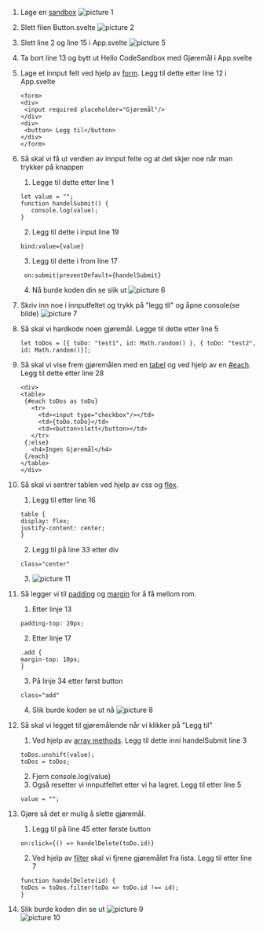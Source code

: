 1. Lage en [sandbox](https://codesandbox.io/dashboard/home?workspace=a5daef3d-256a-4387-a598-b09354477e5a)
   ![picture 1](images/44742e30496afd97d9542258c5386f4ac9decc429ad8d72dbd31087d4020994c.png)

2. Slett filen Button.svelte ![picture 2](images/0e605458322bec5aceccc44dfb978eded44f47f5a56d93ea12f73807a018074a.png)

3. Slett line 2 og line 15 i App.svelte ![picture 5](images/1eafdf4121ac1e50a38d85dbf95d59e1da072675d230cb6d9709cd3cfe7f0244.png)
4. Ta bort line 13 og bytt ut Hello CodeSandbox med Gjøremål i App.svelte
5. Lage et innput felt ved hjelp av [form](https://www.w3schools.com/html/html_forms.asp). Legg til dette etter line 12 i App.svelte
   ```shell
   <form>
   <div>
    <input required placeholder="Gjøremål"/>
   </div>
   <div>
    <button> Legg til</button>
   </div>
   </form>
   ```
6. Så skal vi få ut verdien av innput felte og at det skjer noe når man trykker på knappen

   1. Legge til dette etter line 1

   ```shell
   let value = "";
   function handelSubmit() {
      console.log(value);
   }
   ```

   2. Legg til dette i input line 19

   ```shell
   bind:value={value}
   ```

   3. Legg til dette i from line 17

   ```shell
    on:submit|preventDefault={handelSubmit}
   ```

   4. Nå burde koden din se slik ut
      ![picture 6](images/b6f96879d824eb804ec3968b1736f5657223ecc0b27b693009f30451c1746785.png)

7. Skriv inn noe i innputfeltet og trykk på "legg til" og åpne console(se bilde)
   ![picture 7](images/9f231a6fdd21c5dac494d4ac529d33df6b45ca31d912691f25d71a0761fbcf75.png)

8. Så skal vi hardkode noen gjøremål. Legge til dette etter line 5
   ```shell
   let toDos = [{ toDo: "test1", id: Math.random() }, { toDo: "test2", id: Math.random()}];
   ```
9. Så skal vi vise frem gjøremålen med en [tabel](https://www.w3schools.com/html/html_tables.asp) og ved hjelp av en [#each](https://svelte.dev/docs#each). Legg til dette etter line 28
   ```shell
   <div>
   <table>
    {#each toDos as toDo}
      <tr>
        <td><input type="checkbox"/></td>
        <td>{toDo.toDo}</td>
        <td><button>slett</button></td>
      </tr>
    {:else}
      <h4>Ingen Gjøremål</h4>
    {/each}
   </table>
   </div>
   ```
10. Så skal vi sentrer tablen ved hjelp av css og [flex](https://css-tricks.com/snippets/css/a-guide-to-flexbox/).

    1. Legg til etter line 16

    ```shell
    table {
    display: flex;
    justify-content: center;
    }
    ```

    2. Legg til på line 33 etter div

    ```shell
    class="center"
    ```

    3. ![picture 11](images/8f5db6cb980517066ce2a2d6207645a440e68b557a2ae890cd21f91d59fb59a6.png)

11. Så legger vi til [padding](https://www.w3schools.com/css/css_padding.asp) og [margin](https://www.w3schools.com/css/css_margin.asp) for å få mellom rom.

    1. Etter linje 13

    ```shell
    padding-top: 20px;
    ```

    2. Etter linje 17

    ```shell
    .add {
    margin-top: 10px;
    }
    ```

    3. På linje 34 etter først button

    ```shell
    class="add"
    ```

    4. Slik burde koden se ut nå
       ![picture 8](images/de2a5409d97d019436e4096f732be96c3aa636095f6dac39a3320da7ab13cbf8.png)

12. Så skal vi legget til gjøremålende når vi klikker på "Legg til"
    1. Ved hjelp av [array methods](https://alligator.io/js/push-pop-shift-unshift-array-methods/). Legg til dette inni handelSubmit line 3
    ```shell
    toDos.unshift(value);
    toDos = toDos;
    ```
    2. Fjern console.log(value)
    3. Også resetter vi innputfeltet etter vi ha lagret. Legg til etter line 5
    ```shell
    value = "";
    ```
13. Gjøre så det er mulig å slette gjøremål.
    1. Legg til på line 45 etter første button
    ```shell
    on:click={() => handelDelete(toDo.id)}
    ```
    2. Ved hjelp av [filter](https://developer.mozilla.org/en-US/docs/Web/JavaScript/Reference/Global_Objects/Array/filter) skal vi fjrene gjøremålet fra lista. Legg til etter line 7
    ```shell
    function handelDelete(id) {
    toDos = toDos.filter(toDo => toDo.id !== id);
    }
    ```
14. Slik burde koden din se ut
    ![picture 9](images/f00202760218f90d752ad443035d370faf79723dedf290eb8e43d55ce366f0de.png)  
    ![picture 10](images/008a7db9c901fa3810e612afbf4648b94fedd630faadddeddca9f01fe0b5ca28.png)
